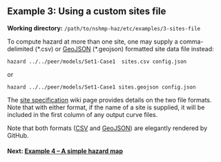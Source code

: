 Example 3: Using a custom sites file
------------------------------------

__Working directory:__ `/path/to/nshmp-haz/etc/examples/3-sites-file`

To compute hazard at more than one site, one may supply a comma-delimited (\*.csv) or [GeoJSON](http://geojson.org) (\*.geojson) formatted site data file instead:

```Shell
hazard ../../peer/models/Set1-Case1  sites.csv config.json
```

or

```Shell
hazard ../../peer/models/Set1-Case1 sites.geojson config.json
```

The [site specification](https://github.com/usgs/nshmp-haz/wiki/sites) wiki page provides details on the two file formats. Note that with either format, if the name of a site is supplied, it will be included in the first column of any output curve files.

Note that both formats ([CSV](sites.csv) and [GeoJSON](sites.geojson)) are elegantly rendered by GitHub.

#### Next: [Example 4 – A simple hazard map](../4-hazard-map)
